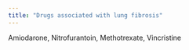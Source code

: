 ```yaml
---
title: "Drugs associated with lung fibrosis"
---
```

Amiodarone, Nitrofurantoin, Methotrexate, Vincristine

